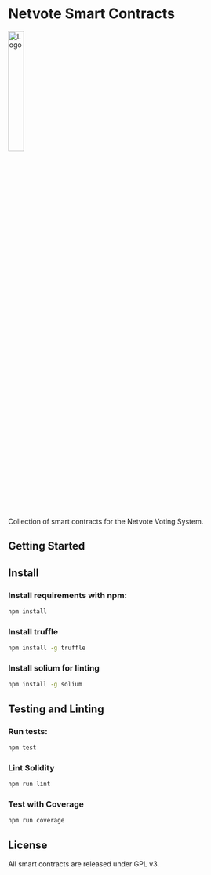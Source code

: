 Netvote Smart Contracts
======================

<img src="https://s3.amazonaws.com/netvote-docs/nv.png" alt="Logo"  height="25%" width="25%"/>

Collection of smart contracts for the Netvote Voting System.

## Getting Started

Install
-------
### Install requirements with npm:

```bash
npm install
```

### Install truffle
```bash
npm install -g truffle
```

### Install solium for linting
```bash
npm install -g solium
```

Testing and Linting
-------------------
### Run tests:

```bash
npm test
```

### Lint Solidity

```bash
npm run lint
```

### Test with Coverage

```bash
npm run coverage
```

License
-------
All smart contracts are released under GPL v3.
